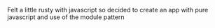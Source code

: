Felt a little rusty with javascript so decided to create an app with pure javascript and use of the module pattern
